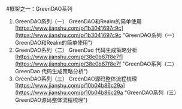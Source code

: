 #框架之一：GreenDAO系列
1. GreenDAO系列（一） GreenDAO和Realm的简单使用<br>[https://www.jianshu.com/p/1b3041697c9c](https://www.jianshu.com/p/1b3041697c9c "GreenDAO系列（一） GreenDAO和Realm的简单使用")
2. GreenDAO系列（二） GreenDao 代码生成策略分析<br>[https://www.jianshu.com/p/38e0b67f8e7f](https://www.jianshu.com/p/38e0b67f8e7f "GreenDAO系列（二） GreenDao 代码生成策略分析")
3. GreenDAO系列（三） GreenDAO源码整体流程梳理<br>[https://www.jianshu.com/p/10b04b86c29a](https://www.jianshu.com/p/10b04b86c29a "GreenDAO系列（三） GreenDAO源码整体流程梳理")
